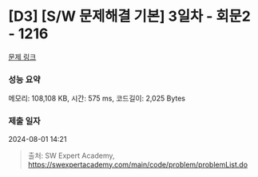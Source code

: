 # [D3] [S/W 문제해결 기본] 3일차 - 회문2 - 1216 

[문제 링크](https://swexpertacademy.com/main/code/problem/problemDetail.do?contestProbId=AV14Rq5aABUCFAYi) 

### 성능 요약

메모리: 108,108 KB, 시간: 575 ms, 코드길이: 2,025 Bytes

### 제출 일자

2024-08-01 14:21



> 출처: SW Expert Academy, https://swexpertacademy.com/main/code/problem/problemList.do